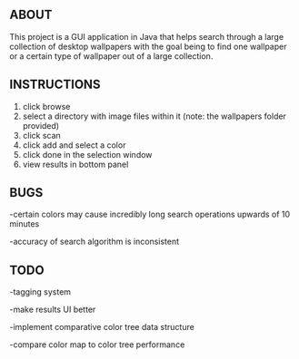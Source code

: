 ABOUT
-------
This project is a GUI application in Java that helps search through a large collection of desktop wallpapers with the goal being to find one wallpaper or a certain type of wallpaper out of a large collection.

INSTRUCTIONS
------------

1. click browse
2. select a directory with image files within it (note: the wallpapers folder provided)
3. click scan
4. click add and select a color
5. click done in the selection window
6. view results in bottom panel

BUGS
-----

-certain colors may cause incredibly long search operations upwards of 10 minutes

-accuracy of search algorithm is inconsistent


TODO
-----

-tagging system

-make results UI better

-implement comparative color tree data structure

-compare color map to color tree performance

